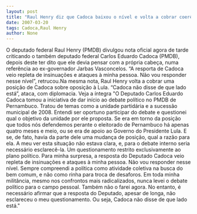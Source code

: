 ```yaml
---
layout: post
title: "Raul Henry diz que Cadoca baixou o nível e volta a cobrar coerência"
date: 2007-03-20
tags: Cadoca,Raul Henry
author: None
---
```

O deputado federal Raul Henry (PMDB) divulgou nota oficial agora de tarde criticando o também deputado federal Carlos Eduardo Cadoca (PMDB), depois deste ter dito que ele devia pensar com a própria cabeça, numa referência ao ex-governador Jarbas Vasconcelos.
“A resporta de Cadoca veio repleta de insinuações e ataques à minha pessoa. Não vou responder nesse nível”, retrucou.Na mesma nota, Raul Henry volta a cobrar uma posição de Cadoca sobre oposição à Lula. “Cadoca não disse de que lado está”, ataca, com diplomacia.
Veja a íntegra
\"O Deputado Carlos Eduardo Cadoca tomou a iniciativa de dar início ao debate político no PMDB de Pernambuco. Tratou de temas como a unidade partidária e a sucessão municipal de 2008.
Entendi ser oportuno participar do debate e questionei qual o objetivo da unidade por ele proposta. Se era em torno da posição que todos nós defendemos perante o eleitorado de Pernambuco há apenas quatro meses e meio, ou se era de apoio ao Governo do Presidente Lula. 
E se, de fato, havia da parte dele uma mudança de posição, qual a razão para ela. A meu ver esta situação não estava clara, e, para o debate interno seria necessário esclarecê-la. Um questionamento restrito exclusivamente ao plano político.
Para minha surpresa, a resposta do Deputado Cadoca veio repleta de insinuações e ataques à minha pessoa. 
Não vou responder nesse nível. 
Sempre compreendi a política como atividade coletiva na busca do bem comum, e não como rinha para troca de desaforos. 
Em toda minha militância, mesmo nos confrontos mais radicalizados, nunca levei o debate político para o campo pessoal. Também não o farei agora.
No entanto, é necessário afirmar que a resposta do Deputado, apesar de longa, não esclareceu o meu questionamento. Ou seja, Cadoca não disse de que lado está.\" 